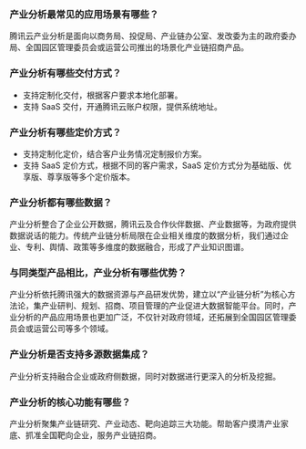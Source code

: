 ### 产业分析最常见的应用场景有哪些？
腾讯云产业分析是面向以商务局、投促局、产业链办公室、发改委为主的政府委办局、全国园区管理委员会或运营公司推出的场景化产业链招商产品。

### 产业分析有哪些交付方式？
- 支持定制化交付，根据客户要求本地化部署。
- 支持 SaaS 交付，开通腾讯云账户权限，提供系统地址。


### 产业分析有哪些定价方式？
- 支持定制化定价，结合客户业务情况定制报价方案。
- 支持 SaaS 定价方式，根据不同的客户需求，SaaS 定价方式分为基础版、优享版、尊享版等多个定价版本。


### 产业分析都有哪些数据？
产业分析整合了企业公开数据，腾讯云及合作伙伴数据、产业数据等，为政府提供数据说话的能力。传统产业链分析局限在企业相关维度的数据分析，我们通过企业、专利、舆情、政策等多维度的数据融合，形成了产业知识图谱。


### 与同类型产品相比，产业分析有哪些优势？
产业分析依托腾讯强大的数据资源与产品研发优势，建立以“产业链分析”为核心方法论，集产业研判、规划、招商、项目管理的产业促进大数据智能平台。同时，产业分析的产品应用场景也更加广泛，不仅针对政府领域，还拓展到全国园区管理委员会或运营公司等多个领域。


### 产业分析是否支持多源数据集成？
产业分析支持融合企业或政府侧数据，同时对数据进行更深入的分析及挖掘。

### 产业分析的核心功能有哪些？
产业分析聚集产业链研究、产业动态、靶向追踪三大功能。帮助客户摸清产业家底、抓准全国靶向企业，服务产业链招商。

